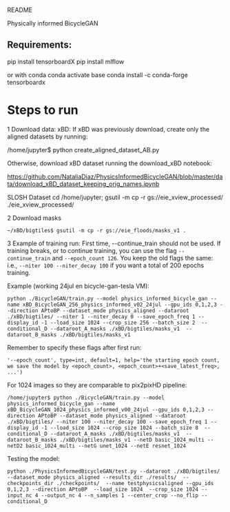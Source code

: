 README


Physically informed BicycleGAN



## Requirements:

pip install tensorboardX
pip install mlflow

or with conda
conda activate base
conda install -c conda-forge tensorboardx



# Steps to run

1 Download data:
xBD:
If xBD was previously download, create only the aligned datasets by running:

/home/jupyter$ python create_aligned_dataset_AB.py 

Otherwise, download xBD dataset running the download_xBD notebook:

https://github.com/NataliaDiaz/PhysicsInformedBicycleGAN/blob/master/data/download_xBD_dataset_keeping_orig_names.ipynb

SLOSH Dataset
cd /home/jupyter;  gsutil -m cp -r gs://eie_xview_processed/ ./eie_xview_processed/

2 Download masks
```
~/xBD/bigtiles$ gsutil -m cp -r gs://eie_floods/masks_v1 .
```


3 Example of training run: First time, --continue_train should not be used. If training breaks, or to continue training, you can use the flag `--continue_train` and `--epoch_count 126`. You keep the old flags the same: i.e., `--niter 100 --niter_decay 100` if you want a total of 200 epochs training. 

Example (working 24jul en bicycle-gan-tesla VM):

```
python ./BicycleGAN/train.py --model physics_informed_bicycle_gan --name xBD_BicycleGAN_256_physics_informed_v02_24jul --gpu_ids 0,1,2,3 --direction APtoBP --dataset_mode physics_aligned --dataroot ./xBD/bigtiles/ --niter 1 --niter_decay 0 --save_epoch_freq 1 --display_id -1 --load_size 1024 --crop_size 256 --batch_size 2  --conditional_D --dataroot_A_masks ./xBD/bigtiles/masks_v1  --dataroot_B_masks ./xBD/bigtiles/masks_v1
```

Remember to specify these flags after first run: 
```'--continue_train', action='store_true', help='continue training: load the latest model')
'--epoch_count', type=int, default=1, help='the starting epoch count, we save the model by <epoch_count>, <epoch_count>+<save_latest_freq>, ...')
```       

For 1024 images so they are comparable to pix2pixHD pipeline:

```
/home/jupyter$ python ./BicycleGAN/train.py --model physics_informed_bicycle_gan --name xBD_BicycleGAN_1024_physics_informed_v00_24jul --gpu_ids 0,1,2,3 --direction APtoBP --dataset_mode physics_aligned --dataroot ./xBD/bigtiles/ --niter 100 --niter_decay 100 --save_epoch_freq 1 --display_id -1 --load_size 1024 --crop_size 1024 --batch_size 8  --conditional_D --dataroot_A_masks ./xBD/bigtiles/masks_v1  --dataroot_B_masks ./xBD/bigtiles/masks_v1 --netD basic_1024_multi --netD2 basic_1024_multi --netG unet_1024 --netE resnet_1024
```


Testing the model:

```
python ./PhysicsInformedBicycleGAN/test.py --dataroot ./xBD/bigtiles/ --dataset_mode physics_aligned --results_dir ./results/  --checkpoints_dir ./checkpoints/  --name testphysicsaligned --gpu_ids 0,1,2,3 --direction APtoBP  --load_size 1024  --crop_size 1024 --input_nc 4 --output_nc 4 --n_samples 1 --center_crop --no_flip --conditional_D
```


